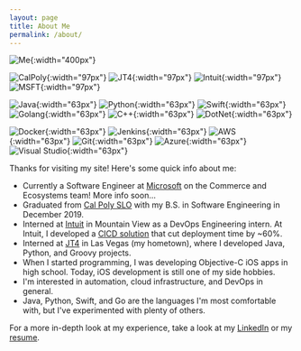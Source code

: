 ```yaml
---
layout: page
title: About Me
permalink: /about/
---
```

![Me](/img/zack3.png "Me!"){:width="400px"}

![CalPoly](/img/CalPoly.jpg "Cal Poly SLO"){:width="97px"}
![JT4](/img/JT4.png "JT4"){:width="97px"}
![Intuit](/img/Intuit.png "Intuit"){:width="97px"}
![MSFT](/img/MSFT.png "Microsoft"){:width="97px"}

![Java](/img/Java.png "Java"){:width="63px"}
![Python](/img/Python.png "Python"){:width="63px"}
![Swift](/img/Swift.png "Swift"){:width="63px"}
![Golang](/img/Golang.png "Golang"){:width="63px"}
![C++](/img/C++.png "C++"){:width="63px"}
![DotNet](/img/dotnet.jpeg "DotNet"){:width="63px"}

![Docker](/img/Docker.png "Docker"){:width="63px"}
![Jenkins](/img/Jenkins.png "Jenkins"){:width="63px"}
![AWS](/img/AWS.png "AWS"){:width="63px"}
![Git](/img/Git.png "Git"){:width="63px"}
![Azure](/img/azure.svg "Azure"){:width="63px"}
![Visual Studio](/img/VS.png "Visual Studio"){:width="63px"}

Thanks for visiting my site! Here's some quick info about me:

- Currently a Software Engineer at <a href="https://www.microsoft.com/">Microsoft</a> on the Commerce and Ecosystems team! More info soon...
- Graduated from <a href="http://calpoly.edu">Cal Poly SLO</a> with my B.S. in Software Engineering in December 2019.
- Interned at <a href="https://www.intuit.com">Intuit</a> in Mountain View as a DevOps Engineering intern. At Intuit, I developed a <a href="https://docs.google.com/presentation/d/1_KfwMkbWL2P6eP-8-Es44Uad-K_JFiesChWLdf12RMk/edit?usp=sharing">CICD solution</a> that cut deployment time by ~60%. 
- Interned at <a href="https://www.jt4llc.com">JT4</a> in Las Vegas (my hometown), where I developed Java, Python, and Groovy projects.
- When I started programming, I was developing Objective-C iOS apps in high school. Today, iOS development is still one of my side hobbies. 
- I'm interested in automation, cloud infrastructure, and DevOps in general.
- Java, Python, Swift, and Go are the languages I'm most comfortable with, but I've experimented with plenty of others. 

For a more in-depth look at my experience, take a look at my <a href="https://www.linkedin.com/in/richardsonz">LinkedIn</a> or my <a href="/resume/">resume</a>.